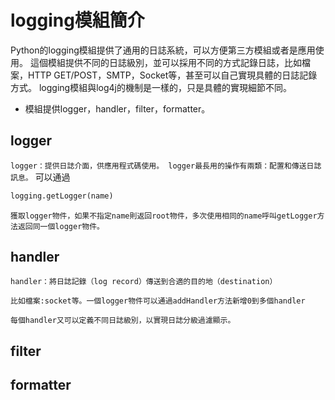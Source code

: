 # logging模組簡介

Python的logging模組提供了通用的日誌系統，可以方便第三方模組或者是應用使用。
這個模組提供不同的日誌級別，並可以採用不同的方式記錄日誌，比如檔案，HTTP GET/POST，SMTP，Socket等，甚至可以自己實現具體的日誌記錄方式。
logging模組與log4j的機制是一樣的，只是具體的實現細節不同。

* 模組提供logger，handler，filter，formatter。

## logger
`logger：提供日誌介面，供應用程式碼使用。
logger最長用的操作有兩類：配置和傳送日誌訊息。`
可以通過
```py
logging.getLogger(name)
```
`獲取logger物件，如果不指定name則返回root物件，多次使用相同的name呼叫getLogger方法返回同一個logger物件。`

## handler
`handler：將日誌記錄（log record）傳送到合適的目的地（destination）`

`比如檔案:socket等。一個logger物件可以通過addHandler方法新增0到多個handler`

    每個handler又可以定義不同日誌級別，以實現日誌分級過濾顯示。

## filter 

## formatter
